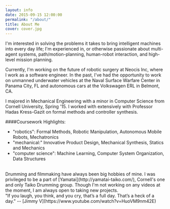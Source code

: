 ```yaml
---
layout: info
date: 2015-09-15 12:00:00
permalink: "/about/"
title: About Me
cover: cover.jpg
---
```

I'm interested in solving the problems it takes to bring intelligent machines into every day life; I'm experienced in, or otherwise passionate about multi-agent systems, path/motion-planning, human-robot interaction, and high-level mission planning. 

Currently, I'm working on the future of robotic surgery at Neocis Inc, where I work as a software engineer. In the past, I've had the opportunity to work on unmanned underwater vehicles at the Naval Surface Warfare Center in Panama City, FL and autonomous cars at the Volkswagen ERL in Belmont, CA. 


I majored in Mechanical Engineering with a minor in Computer Science from Cornell University, Spring '15. I worked with extensively with Professor Hadas Kress-Gazit on formal methods and controller synthesis. 


####Coursework Highlights:

- "robotics": Formal Methods, Robotic Manipulation, Autonomous Mobile Robots, Mechatronics
- "mechanical:" Innovative Product Design, Mechanical Synthesis, Statics and Mechanics
- "computer science": Machine Learning, Computer System Organization, Data Structures



<br>
Drumming and filmmaking have always been big hobbies of mine. I was privileged to be a part of [Yamatai](http://yamatai-taiko.com/), Cornell's one and only Taiko Drumming group. Though I'm not working on any videos at the moment, I am always open to taking new projects. 


<br>
"If you laugh, you think, and you cry, that’s a full day. That’s a heck of a day." -- [Jimmy V](https://www.youtube.com/watch?v=HuoVM9nm42E)